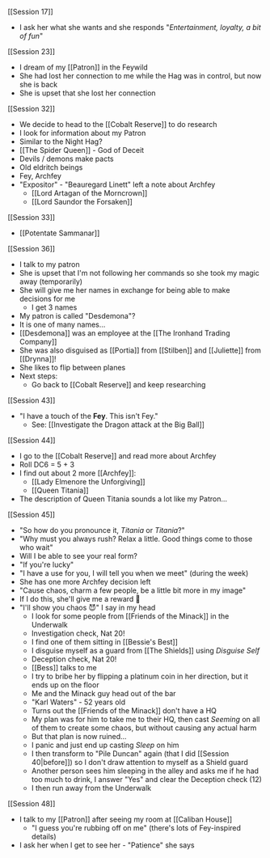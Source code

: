 [[Session 17]]
* I ask her what she wants and she responds "*Entertainment, loyalty, a bit of fun*"

[[Session 23]]
- I dream of my [[Patron]] in the Feywild
- She had lost her connection to me while the Hag was in control, but now she is back
- She is upset that she lost her connection

[[Session 32]]
- We decide to head to the [[Cobalt Reserve]] to do research
- I look for information about my Patron
- Similar to the Night Hag?
- [[The Spider Queen]] - God of Deceit
- Devils / demons make pacts
- Old eldritch beings
- Fey, Archfey
- "Expositor" - "Beauregard Linett" left a note about Archfey
	- [[Lord Artagan of the Morncrown]]
	- [[Lord Saundor the Forsaken]]

[[Session 33]]
- [[Potentate Sammanar]]

[[Session 36]]
- I talk to my patron
- She is upset that I'm not following her commands so she took my magic away (temporarily)
- She will give me her names in exchange for being able to make decisions for me
	- I get 3 names
- My patron is called "Desdemona"?
- It is one of many names...
- [[Desdemona]] was an employee at the [[The Ironhand Trading Company]]
- She was also disguised as [[Portia]] from [[Stilben]] and [[Juliette]] from [[Drynna]]!
- She likes to flip between planes
- Next steps:
	- Go back to [[Cobalt Reserve]] and keep researching

[[Session 43]]
- "I have a touch of the **Fey**. This isn't Fey."
	- See: [[Investigate the Dragon attack at the Big Ball]]

[[Session 44]]
- I go to the [[Cobalt Reserve]] and read more about Archfey
- Roll DC6 = 5 + 3
- I find out about 2 more [[Archfey]]:
	- [[Lady Elmenore the Unforgiving]]
	- [[Queen Titania]]
- The description of Queen Titania sounds a lot like my Patron...

[[Session 45]]
- "So how do you pronounce it, *Titania* or *Titania*?"
- "Why must you always rush? Relax a little. Good things come to those who wait"
- Will I be able to see your real form?
- "If you're lucky"
- "I have a use for you, I will tell you when we meet" (during the week)
- She has one more Archfey decision left
- "Cause chaos, charm a few people, be a little bit more in my image"
- If I do this, she'll give me a reward 🤑
- "I'll show you chaos 😈" I say in my head
	- I look for some people from [[Friends of the Minack]] in the Underwalk
	- Investigation check, Nat 20!
	- I find one of them sitting in [[Bessie's Best]]
	- I disguise myself as a guard from [[The Shields]] using *Disguise Self*
	- Deception check, Nat 20!
	- [[Bess]] talks to me
	- I try to bribe her by flipping a platinum coin in her direction, but it ends up on the floor
	- Me and the Minack guy head out of the bar
	- "Karl Waters" - 52 years old
	- Turns out the [[Friends of the Minack]] don't have a HQ
	- My plan was for him to take me to their HQ, then cast *Seeming* on all of them to create some chaos, but without causing any actual harm
	- But that plan is now ruined...
	- I panic and just end up casting *Sleep* on him
	- I then transform to "Pile Duncan" again (that I did [[Session 40|before]]) so I don't draw attention to myself as a Shield guard
	- Another person sees him sleeping in the alley and asks me if he had too much to drink, I answer "Yes" and clear the Deception check (12)
	- I then run away from the Underwalk

[[Session 48]]
- I talk to my [[Patron]] after seeing my room at [[Caliban House]]
	- "I guess you're rubbing off on me" (there's lots of Fey-inspired details)
- I ask her when I get to see her - "Patience" she says